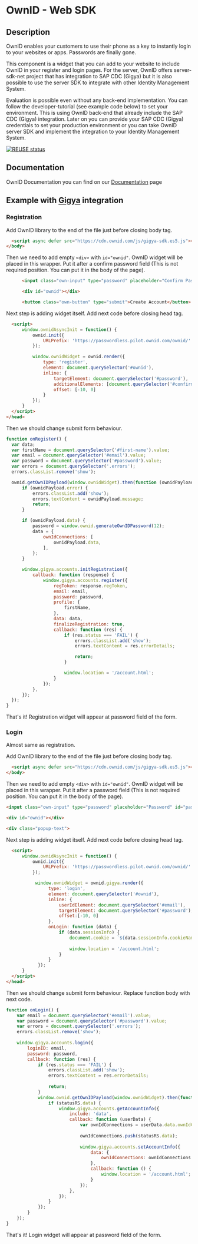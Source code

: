 # OwnID - Web SDK

## Description
OwnID enables your customers to use their phone as a key to instantly login to your websites or apps. Passwords are finally gone.

This component is a widget that you can add to your website to include OwnID in your register and login pages. For the server, OwnID offers server-sdk-net project that has integration to SAP CDC (Gigya) but it is also possible to use the server SDK to integrate with other Identity Management System. 

Evaluation is possible even without any back-end implementation. You can follow the developer-tutorial (see example code below) to set your environment. This is using OwnID back-end that already include the SAP CDC (Gigya) integration. Later on you can provide your SAP CDC (Gigya) credentials to set your production environment or you can take OwnID server SDK and implement the integration to your Identity Management System.

[![REUSE status](https://api.reuse.software/badge/github.com/SAP/ownid-web-ui-sdk)](https://api.reuse.software/info/github.com/SAP/ownid-web-ui-sdk)


## Documentation

OwnID Documentation you can find on our [Documentation](https://docs.ownid.com) page

## Example with [Gigya](https://gigya.com) integration
### Registration

Add OwnID library to the end of the file just before closing body tag.

```html
  <script async defer src="https://cdn.ownid.com/js/gigya-sdk.es5.js"></script>
</body>
```

Then we need to add empty `<div>` with `id="ownid"`. OwnID widget will be placed in this wrapper. Put it after a confirm password field (This is not required position.
You can put it in the body of the page). 

```html
      <input class="own-input" type="password" placeholder="Confirm Password" id="confirm-password">

      <div id="ownid"></div>

      <button class="own-button" type="submit">Create Account</button>
```

Next step is adding widget itself. Add next code before closing head tag.

```html
  <script>
      window.ownidAsyncInit = function() {
          ownid.init({
              URLPrefix: 'https://passwordless.pilot.ownid.com/ownid/'
          });

          window.ownidWidget = ownid.render({
              type: 'register',
              element: document.querySelector('#ownid'),
              inline: {
                  targetElement: document.querySelector('#password'),
                  additionalElements: [document.querySelector('#confirm-password')],
                  offset: [-10, 0]
              }
          });
      }
  </script>
</head>
```

Then we should change submit form behaviour. 

```js
function onRegister() {
  var data;
  var firstName = document.querySelector('#first-name').value;
  var email = document.querySelector('#email').value;
  var password = document.querySelector('#password').value;
  var errors = document.querySelector('.errors');
  errors.classList.remove('show');

  ownid.getOwnIDPayload(window.ownidWidget).then(function (ownidPayload) {
      if (ownidPayload.error) {
          errors.classList.add('show');
          errors.textContent = ownidPayload.message;
          return;
      }

      if (ownidPayload.data) {
          password = window.ownid.generateOwnIDPassword(12);
          data = {
              ownIdConnections: [
                  ownidPayload.data,
              ],
          };
      }

      window.gigya.accounts.initRegistration({
          callback: function (response) {
              window.gigya.accounts.register({
                  regToken: response.regToken,
                  email: email,
                  password: password,
                  profile: {
                      firstName,
                  },
                  data: data,
                  finalizeRegistration: true,
                  callback: function (res) {
                      if (res.status === 'FAIL') {
                          errors.classList.add('show');
                          errors.textContent = res.errorDetails;

                          return;
                      }

                      window.location = '/account.html';
                  }
              });
          },
      });
  });
}
```

That's it! Registration widget will appear at password field of the form.

### Login
Almost same as registration. 

Add OwnID library to the end of the file just before closing body tag.

```html
  <script async defer src="https://cdn.ownid.com/js/gigya-sdk.es5.js"></script>
</body>
```

Then we need to add empty `<div>` with `id="ownid"`. OwnID widget will be placed in this wrapper. Put it after a password field
(This is not required position. You can put it in the body of the page). 

```html
<input class="own-input" type="password" placeholder="Password" id="password">

<div id="ownid"></div>

<div class="popup-text">
```

Next step is adding widget itself. Add next code before closing head tag.

```html
  <script>
      window.ownidAsyncInit = function() {
          ownid.init({
              URLPrefix: 'https://passwordless.pilot.ownid.com/ownid/'
          });

           window.ownidWidget = ownid.gigya.render({
                type: 'login',
                element: document.querySelector('#ownid'),
                inline: {
                    userIdElement: document.querySelector('#email'),
                    targetElement: document.querySelector('#password'),
                    offset:[-10, 0]
                },
                onLogin: function (data) {
                    if (data.sessionInfo) {
                        document.cookie = `${data.sessionInfo.cookieName}=${data.sessionInfo.cookieValue}; path=/`;
  
                        window.location = '/account.html';
                    }
                }
            });
      }
  </script>
</head>
```

Then we should change submit form behaviour. 
Replace function body with next code.

```js
function onLogin() {
    var email = document.querySelector('#email').value;
    var password = document.querySelector('#password').value;
    var errors = document.querySelector('.errors');
    errors.classList.remove('show');
    
    window.gigya.accounts.login({
        loginID: email,
        password: password,
        callback: function (res) {
            if (res.status === 'FAIL') {
                errors.classList.add('show');
                errors.textContent = res.errorDetails;
    
                return;
            }
            window.ownid.getOwnIDPayload(window.ownidWidget).then(function (statusRS) {
                if (statusRS.data) {
                    window.gigya.accounts.getAccountInfo({
                        include: 'data',
                        callback: function (userData) {
                            var ownIdConnections = userData.data.ownIdConnections || [];
    
                            ownIdConnections.push(statusRS.data);
    
                            window.gigya.accounts.setAccountInfo({
                                data: {
                                    ownIdConnections: ownIdConnections
                                },
                                callback: function () {
                                    window.location = '/account.html';
                                }
                            });
                        },
                    });
                }
            });
        }
    });
}
```

That's it! Login widget will appear at password field of the form.

